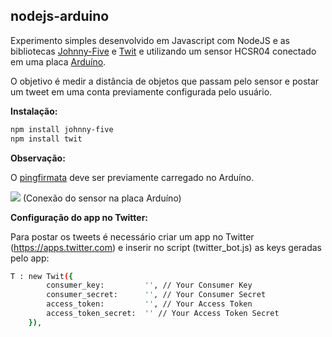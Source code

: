## nodejs-arduino

Experimento simples desenvolvido em Javascript com NodeJS e as bibliotecas <a href="http://johnny-five.io/">Johnny-Five</a> e <a href="https://github.com/ttezel/twit">Twit</a> e utilizando um sensor HCSR04 conectado em uma placa <a href="https://www.arduino.cc/">Arduíno</a>.

O objetivo é medir a distância de objetos que passam pelo sensor e postar um tweet em uma conta previamente configurada pelo usuário.



__Instalação:__

```bash
npm install johnny-five
npm install twit
```


__Observação:__

O <a href="https://gist.githubusercontent.com/rwaldron/0519fcd5c48bfe43b827/raw/f17fb09b92ed04722953823d9416649ff380c35b/PingFirmata.ino">pingfirmata</a> deve ser previamente carregado no Arduíno.


<img src="http://johnny-five.io/img/breadboard/proximity-hcsr04.png" />
(Conexão do sensor na placa Arduíno)


__Configuração do app no Twitter:__

Para postar os tweets é necessário criar um app no Twitter (https://apps.twitter.com) e inserir no script (twitter_bot.js) as keys geradas pelo app:

```bash
T : new Twit({
	    consumer_key:         '', // Your Consumer Key
	    consumer_secret:      '', // Your Consumer Secret
	    access_token:         '', // Your Access Token
	    access_token_secret:  '' // Your Access Token Secret
	}),
```

